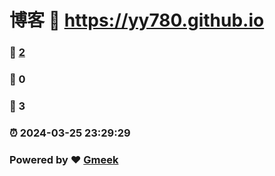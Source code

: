 # 博客 :link: https://yy780.github.io 
### :page_facing_up: [2](https://yy780.github.io/tag.html) 
### :speech_balloon: 0 
### :hibiscus: 3 
### :alarm_clock: 2024-03-25 23:29:29 
### Powered by :heart: [Gmeek](https://github.com/Meekdai/Gmeek)
